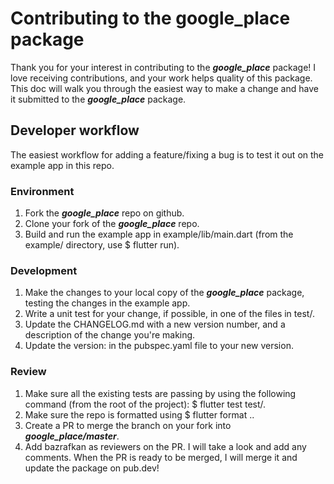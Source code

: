 # Contributing to the google_place package

Thank you for your interest in contributing to the **_google_place_** package! I love receiving contributions, and your work helps quality of this package. This doc will walk you through the easiest way to make a change and have it submitted to the **_google_place_** package.

## Developer workflow

The easiest workflow for adding a feature/fixing a bug is to test it out on the example app in this repo.

### Environment

1. Fork the **_google_place_** repo on github.
2. Clone your fork of the **_google_place_** repo.
3. Build and run the example app in example/lib/main.dart (from the example/ directory, use \$ flutter run).

### Development

1. Make the changes to your local copy of the **_google_place_** package, testing the changes in the example app.
2. Write a unit test for your change, if possible, in one of the files in test/.
3. Update the CHANGELOG.md with a new version number, and a description of the change you're making.
4. Update the version: in the pubspec.yaml file to your new version.

### Review

1. Make sure all the existing tests are passing by using the following command (from the root of the project): \$ flutter test test/.
2. Make sure the repo is formatted using \$ flutter format ..
3. Create a PR to merge the branch on your fork into **_google_place/master_**.
4. Add bazrafkan as reviewers on the PR. I will take a look and add any comments. When the PR is ready to be merged, I will merge it and update the package on pub.dev!
